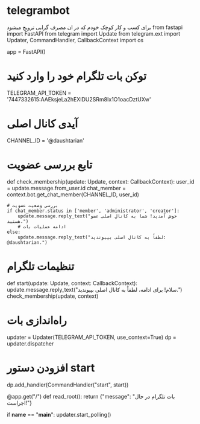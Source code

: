 # telegrambot
برای کسب و کار کوچک خودم که در ان مصرف گرایی ترویج میشود
from fastapi import FastAPI
from telegram import Update
from telegram.ext import Updater, CommandHandler, CallbackContext
import os

app = FastAPI()

# توکن بات تلگرام خود را وارد کنید
TELEGRAM_API_TOKEN = '7447332615:AAEksjeLa2hEXIDU2SRm8Ix1O1oacDztUXw'

# آیدی کانال اصلی
CHANNEL_ID = '@daushtarian'

# تابع بررسی عضویت
def check_membership(update: Update, context: CallbackContext):
    user_id = update.message.from_user.id
    chat_member = context.bot.get_chat_member(CHANNEL_ID, user_id)
    
    # بررسی وضعیت عضویت
    if chat_member.status in ['member', 'administrator', 'creator']:
        update.message.reply_text("خوش آمدید! شما به کانال اصلی عضو هستید.")
        # ادامه عملیات بات
    else:
        update.message.reply_text("لطفاً به کانال اصلی بپیوندید: @daushtarian.")

# تنظیمات تلگرام
def start(update: Update, context: CallbackContext):
    update.message.reply_text("سلام! برای ادامه، لطفاً به کانال اصلی بپیوندید.")
    check_membership(update, context)

# راه‌اندازی بات
updater = Updater(TELEGRAM_API_TOKEN, use_context=True)
dp = updater.dispatcher

# افزودن دستور start
dp.add_handler(CommandHandler("start", start))

@app.get("/")
def read_root():
    return {"message": "بات تلگرام در حال اجراست!"}

if __name__ == "__main__":
    updater.start_polling()
